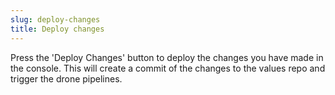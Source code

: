 ```yaml
---
slug: deploy-changes
title: Deploy changes
---
```


Press the 'Deploy Changes' button to deploy the changes you have made in the console. This will create a commit of the changes to the values repo and trigger the drone pipelines.
